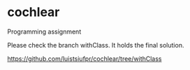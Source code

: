 # cochlear
Programming assignment

Please check the branch withClass. It holds the final solution.

https://github.com/luistsiufpr/cochlear/tree/withClass
